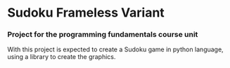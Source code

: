 # Sudoku Frameless Variant

### Project for the programming fundamentals course unit

With this project is expected to create a Sudoku game in python language, using a library to create the graphics.

